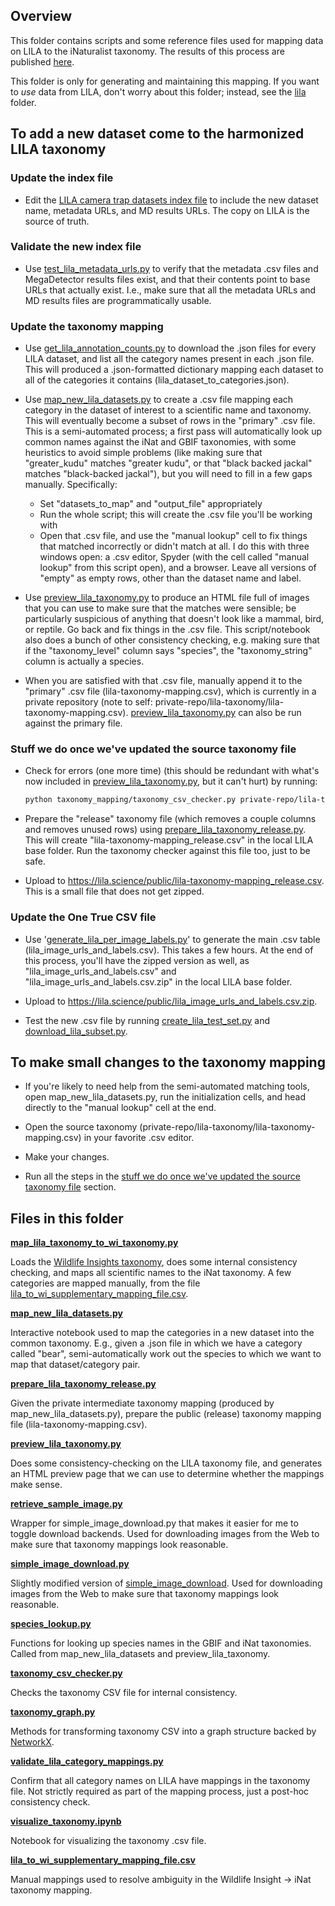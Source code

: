 ## Overview

This folder contains scripts and some reference files used for mapping data on LILA to the iNaturalist taxonomy.  The results of this process are published [here](https://lila.science/taxonomy-mapping-for-camera-trap-data-sets/).

This folder is only for generating and maintaining this mapping. If you want to <i>use</i> data from LILA, don't worry about this folder; instead, see the [lila](https://github.com/agentmorris/MegaDetector/tree/main/megadetector/data_management/lila) folder.


## To add a new dataset come to the harmonized LILA taxonomy

### Update the index file

* Edit the [LILA camera trap datasets index file](http://lila.science/wp-content/uploads/2023/06/lila_camera_trap_datasets.csv) to include the new dataset name, metadata URLs, and MD results URLs.  The copy on LILA is the source of truth.

### Validate the new index file

* Use [test_lila_metadata_urls.py](https://github.com/agentmorris/MegaDetector/blob/main/megadetector/data_management/lila/test_lila_metadata_urls.py) to verify that the metadata .csv files and MegaDetector results files exist, and that their contents point to base URLs that actually exist.  I.e., make sure that all the metadata URLs and MD results files are programmatically usable.

### Update the taxonomy mapping

* Use [get_lila_annotation_counts.py](https://github.com/agentmorris/MegaDetector/blob/main/megadetector/data_management/lila/get_lila_annotation_counts.py) to download the .json files for every LILA dataset, and list all the category names present in each .json file.  This will produced a .json-formatted dictionary mapping each dataset to all of the categories it contains (lila_dataset_to_categories.json).

* Use [map_new_lila_datasets.py](https://github.com/agentmorris/MegaDetector/blob/main/megadetector/taxonomy_mapping/map_new_lila_datasets.py) to create a .csv file mapping each category in the dataset of interest to a scientific name and taxonomy.  This will eventually become a subset of rows in the "primary" .csv file.  This is a semi-automated process; a first pass will automatically look up common names against the iNat and GBIF taxonomies, with some heuristics to avoid simple problems (like making sure that "greater_kudu" matches "greater kudu", or that "black backed jackal" matches "black-backed jackal"), but you will need to fill in a few gaps manually.  Specifically:

  * Set "datasets_to_map" and "output_file" appropriately
  * Run the whole script; this will create the .csv file you'll be working with
  * Open that .csv file, and use the "manual lookup" cell to fix things that matched incorrectly or didn't match at all.  I do this with three windows open: a .csv editor, Spyder (with the cell called "manual lookup" from this script open), and a browser.  Leave all versions of "empty" as empty rows, other than the dataset name and label.

* Use [preview_lila_taxonomy.py](https://github.com/agentmorris/MegaDetector/blob/main/megadetector/taxonomy_mapping/preview_lila_taxonomy.py) to produce an HTML file full of images that you can use to make sure that the matches were sensible; be particularly suspicious of anything that doesn't look like a mammal, bird, or reptile.  Go back and fix things in the .csv file.  This script/notebook also does a bunch of other consistency checking, e.g. making sure that if the "taxonomy_level" column says "species", the "taxonomy_string" column is actually a species.

* When you are satisfied with that .csv file, manually append it to the "primary" .csv file (lila-taxonomy-mapping.csv), which is currently in a private repository (note to self: private-repo/lila-taxonomy/lila-taxonomy-mapping.csv).  [preview_lila_taxonomy.py](https://github.com/agentmorris/MegaDetector/blob/main/megadetector/taxonomy_mapping/preview_lila_taxonomy.py) can also be run against the primary file.


### Stuff we do once we've updated the source taxonomy file

* Check for errors (one more time) (this should be redundant with what's now included in [preview_lila_taxonomy.py](https://github.com/agentmorris/MegaDetector/blob/main/megadetector/taxonomy_mapping/preview_lila_taxonomy.py), but it can't hurt) by running:

    ```bash
    python taxonomy_mapping/taxonomy_csv_checker.py private-repo/lila-taxonomy/lila-taxonomy-mapping.csv
    ```
    
* Prepare the "release" taxonomy file (which removes a couple columns and removes unused rows) using [prepare_lila_taxonomy_release.py](https://github.com/agentmorris/MegaDetector/blob/main/megadetector/taxonomy_mapping/prepare_lila_taxonomy_release.py).  This will create "lila-taxonomy-mapping_release.csv" in the local LILA base folder.  Run the taxonomy checker against this file too, just to be safe.

* Upload to <https://lila.science/public/lila-taxonomy-mapping_release.csv>.  This is a small file that does not get zipped.


### Update the One True CSV file

* Use '[generate_lila_per_image_labels.py](https://github.com/agentmorris/MegaDetector/blob/main/megadetector/data_management/lila/generate_lila_per_image_labels.py)' to generate the main .csv table (lila_image_urls_and_labels.csv).  This takes a few hours.  At the end of this process, you'll have the zipped version as well, as "lila_image_urls_and_labels.csv" and "lila_image_urls_and_labels.csv.zip" in the local LILA base folder.

* Upload to <https://lila.science/public/lila_image_urls_and_labels.csv.zip>.

* Test the new .csv file by running [create_lila_test_set.py](https://github.com/agentmorris/MegaDetector/blob/main/megadetector/data_management/lila/create_lila_test_set.py) and [download_lila_subset.py](https://github.com/agentmorris/MegaDetector/blob/main/megadetector/data_management/lila/download_lila_subset.py).


## To make small changes to the taxonomy mapping

* If you're likely to need help from the semi-automated matching tools, open map_new_lila_datasets.py,  run the initialization cells, and head directly to the "manual lookup" cell at the end.

* Open the source taxonomy (private-repo/lila-taxonomy/lila-taxonomy-mapping.csv) in your favorite .csv editor.

* Make your changes.

* Run all the steps in the [stuff we do once we've updated the source taxonomy file](#stuff-we-do-once-weve-updated-the-source-taxonomy-file) section.


## Files in this folder

<b>[map_lila_taxonomy_to_wi_taxonomy.py](map_lila_taxonomy_to_wi_taxonomy.py)</b>

Loads the [Wildlife Insights taxonomy](https://www.wildlifeinsights.org/get-started/taxonomy), does some internal consistency checking, and maps all scientific names to the iNat taxonomy.  A few categories are mapped manually, from the file [lila_to_wi_supplementary_mapping_file.csv](lila_to_wi_supplementary_mapping_file.csv).

<b>[map_new_lila_datasets.py](map_new_lila_datasets.py)</b>

Interactive notebook used to map the categories in a new dataset into the common taxonomy.  E.g., given a .json file in which we have a category called "bear", semi-automatically work out the species to which we want to map that dataset/category pair.

<b>[prepare_lila_taxonomy_release.py](prepare_lila_taxonomy_release.py)</b>

Given the private intermediate taxonomy mapping (produced by map_new_lila_datasets.py), prepare the public (release) taxonomy mapping file (lila-taxonomy-mapping.csv).

<b>[preview_lila_taxonomy.py](preview_lila_taxonomy.py)</b>

Does some consistency-checking on the LILA taxonomy file, and generates an HTML preview page that we can use to determine whether the mappings make sense.

<b>[retrieve_sample_image.py](retrieve_sample_image.py)</b>

Wrapper for simple_image_download.py that makes it easier for me to toggle download backends.  Used for downloading images from the Web to make sure that taxonomy mappings look reasonable.

<b>[simple_image_download.py](simple_image_download.py)</b>

Slightly modified version of [simple_image_download](https://github.com/RiddlerQ/simple_image_download). Used for downloading images from the Web to make sure that taxonomy mappings look reasonable.

<b>[species_lookup.py](species_lookup.py)</b>

Functions for looking up species names in the GBIF and iNat taxonomies.  Called from map_new_lila_datasets and preview_lila_taxonomy.

<b>[taxonomy_csv_checker.py](taxonomy_csv_checker.py)</b>

Checks the taxonomy CSV file for internal consistency.

<b>[taxonomy_graph.py](taxonomy_graph.py)</b>

Methods for transforming taxonomy CSV into a graph structure backed by [NetworkX](https://networkx.org/).

<b>[validate_lila_category_mappings.py](validate_lila_category_mappings.py)</b>

Confirm that all category names on LILA have mappings in the taxonomy file.  Not strictly required as part of the mapping process, just a post-hoc consistency check.

<b>[visualize_taxonomy.ipynb](visualize_taxonomy.ipynb)</b>

Notebook for visualizing the taxonomy .csv file.

<b>[lila_to_wi_supplementary_mapping_file.csv](lila_to_wi_supplementary_mapping_file.csv)</b>

Manual mappings used to resolve ambiguity in the Wildlife Insight &rarr; iNat taxonomy mapping.
